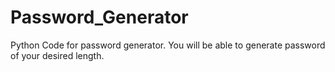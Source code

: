 # Password_Generator
Python Code for password generator.
You will be able to generate password of your desired length.
